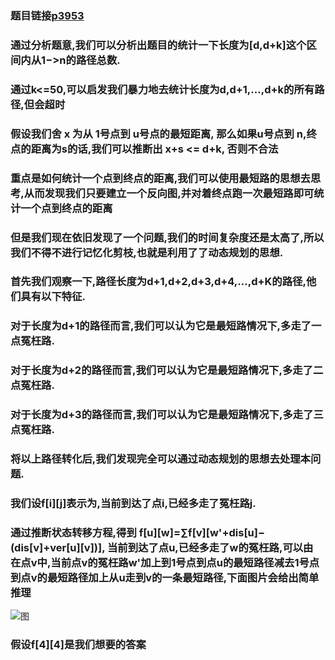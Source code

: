 ### 题目链接[p3953](https://www.luogu.com.cn/problem/P3953)

### 通过分析题意,我们可以分析出题目的统计一下长度为[d,d+k]这个区间内从1−>n的路径总数.
### 通过k<=50,可以启发我们暴力地去统计长度为d,d+1,...,d+k的所有路径,但会超时

### 假设我们舍 x 为从 1号点到 u号点的最短距离, 那么如果u号点到 n,终点的距离为s的话,我们可以推断出 x+s <= d+k, 否则不合法

### 重点是如何统计一个点到终点的距离,我们可以使用最短路的思想去思考,从而发现我们只要建立一个反向图,并对着终点跑一次最短路即可统计一个点到终点的距离

### 但是我们现在依旧发现了一个问题,我们的时间复杂度还是太高了,所以我们不得不进行记忆化剪枝,也就是利用了了动态规划的思想.

### 首先我们观察一下,路径长度为d+1,d+2,d+3,d+4,…,d+K的路径,他们具有以下特征.

### 对于长度为d+1的路径而言,我们可以认为它是最短路情况下,多走了一点冤枉路.

### 对于长度为d+2的路径而言,我们可以认为它是最短路情况下,多走了二点冤枉路.

### 对于长度为d+3的路径而言,我们可以认为它是最短路情况下,多走了三点冤枉路.

### 将以上路径转化后,我们发现完全可以通过动态规划的思想去处理本问题.

### 我们设f[i][j]表示为,当前到达了点i,已经多走了冤枉路j.

### 通过推断状态转移方程,得到 f[u][w]=∑f[v][w'+dis[u]−(dis[v]+ver[u][v])], 当前到达了点u,已经多走了w的冤枉路,可以由 在点v中,当前点v的冤枉路w'加上到1号点到点u的最短路径减去1号点到点v的最短路径加上从u走到v的一条最短路径,下面图片会给出简单推理


![图](C:\Users\woreinidaye\Pictures\pp.png)
### 假设f[4][4]是我们想要的答案
